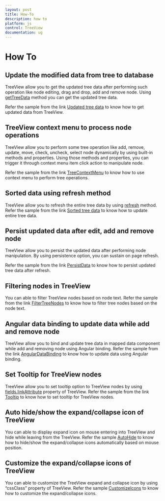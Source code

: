 ```yaml
---
layout: post
title: How-To
description: how to
platform: js
control: TreeView
documentation: ug
---
```



# How To

## Update the modified data from tree to database

TreeView allow you to get the updated tree data after performing such operation like node editing, drag and drop, add and remove node. Using [getTreeData](http://help.syncfusion.com/js/api/ejtreeview#methods:gettreedata) method you can get the updated tree data. 

Refer the sample from the link [Updated tree data](http://jsplayground.syncfusion.com/3f1qqqm1#) to know how to get updated data from TreeView.

## TreeView context menu to process node operations

TreeView allow you to perform some tree operation like add, remove, update, move, check, uncheck, select node dynamically by using built-in methods and properties. Using those methods and properties, you can trigger it through context menu item click action to manipulate node. 

Refer the sample from the link [TreeContextMenu](http://jsplayground.syncfusion.com/paehr5xx#) to know how to use context menu to perform tree operations. 

## Sorted data using refresh method

TreeView allow you to refresh the entire tree data by using [refresh](http://help.syncfusion.com/js/api/ejtreeview#methods:refresh) method. Refer the sample from the link [Sorted tree data](http://jsplayground.syncfusion.com/ded1kjs4#) to know how to update entire tree data.

## Persist updated data after edit, add and remove node

TreeView allow you to persist the updated data after performing node manipulation. By using persistence option, you can sustain on page refresh.

Refer the sample from the link [PersistData](http://jsplayground.syncfusion.com/szaem5fo#) to know how to persist updated tree data after refresh.

## Filtering nodes in TreeView

You can able to filter TreeView nodes based on node text. Refer the sample from the link [FilterTreeNodes](http://jsplayground.syncfusion.com/vbxs3mi0#) to know how to filter tree nodes based on the node text.

## Angular data binding to update data while add and remove node

TreeView allow you to bind and update tree data in mapped data component while add and removing node using Angular binding. Refer the sample from the link [AngularDataBinding](http://jsplayground.syncfusion.com/vcxy2cke#) to know how to update data using Angular binding.

## Set Tooltip for TreeView nodes

TreeView allow you to set tooltip option to TreeView nodes by using [fields.linkAttribute](http://help.syncfusion.com/js/api/ejtreeview#members:fields-linkattribute) property of TreeView. Refer the sample from the link [Tooltip](http://jsplayground.syncfusion.com/nbdo3l5g#) to know how to set tooltip for TreeView nodes.

## Auto hide/show the expand/collapse icon of TreeView

You can able to display expand icon on mouse entering into TreeView and hide while leaving from the TreeView. Refer the sample [AutoHide](http://jsplayground.syncfusion.com/wrm34bii#) to know how to hide/show the expand/collapse icons automatically based on mouse position.

## Customize the expand/collapse icons of TreeView

You can able to customize the TreeView expand and collapse icon by using “cssClass” property of TreeView. Refer the sample [CustomizeIcons](http://jsplayground.syncfusion.com/jeqtepz0#) to know how to customize the expand/collapse icons.

